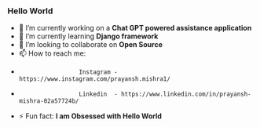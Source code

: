 ### Hello World
- 🔭 I’m currently working on a **Chat GPT powered assistance application**
- 🌱 I’m currently learning **Django framework**
- 👯 I’m looking to collaborate on **Open Source**
- 📫 How to reach me: 
-                      Instagram - https://www.instagram.com/prayansh.mishra1/
- 
                       Linkedin  - https://www.linkedin.com/in/prayansh-mishra-02a57724b/
- ⚡ Fun fact: **I am Obsessed with Hello World**

<!--
**pm1715/pm1715** is a ✨ _special_ ✨ repository because its `README.md` (this file) appears on your GitHub profile.

Here are some ideas to get you started:

- 🔭 I’m currently working on ...
- 🌱 I’m currently learning ...
- 👯 I’m looking to collaborate on ...
- 🤔 I’m looking for help with ...
- 💬 Ask me about ...
- 📫 How to reach me: ...
- 😄 Pronouns: ...
- ⚡ Fun fact: ...
-->

